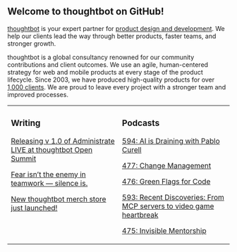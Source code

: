 ## Welcome to thoughtbot on GitHub!

[thoughtbot][1] is your expert partner for [product design and development][2].
We help our clients lead the way through better products, faster teams, and stronger growth.

thoughtbot is a global consultancy renowned for our community contributions and
client outcomes. We use an agile, human-centered strategy for web and mobile
products at every stage of the product lifecycle. Since 2003, we have produced
high-quality products for over [1,000 clients][3]. We are proud to leave every
project with a stronger team and improved processes.

<table><tr><td valign="top" width="50%">

### Writing

<!-- blog starts -->
[Releasing v 1.0 of Administrate LIVE at thoughtbot Open Summit](https://feed.thoughtbot.com/link/24077/17180325/releasing-v-1-0-of-administrate-live-at-thoughtbot-open-summit)

[Fear isn’t the enemy in teamwork — silence is.](https://feed.thoughtbot.com/link/24077/17179495/fear-isn-t-the-enemy-in-teamwork-silence-is)

[New thoughtbot merch store just launched!](https://feed.thoughtbot.com/link/24077/17177259/new-thoughtbot-merch-store-just-launched)

<!-- blog ends -->
</td><td valign="top" width="50%">

### Podcasts

<!-- podcasts starts -->
[594: AI is Draining with Pablo Curell](https://podcast.thoughtbot.com/594)

[477: Change Management](https://bikeshed.thoughtbot.com/477)

[476: Green Flags for Code](https://bikeshed.thoughtbot.com/476)

[593: Recent Discoveries: From MCP servers to video game heartbreak](https://podcast.thoughtbot.com/593)

[475: Invisible Mentorship](https://bikeshed.thoughtbot.com/475)

<!-- podcasts ends -->
</td></tr></table>

[1]: https://thoughtbot.com
[2]: https://thoughtbot.com/services
[3]: https://thoughtbot.com/case-studies
